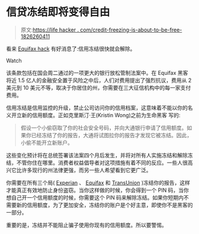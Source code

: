 # 信贷冻结即将变得自由

> 原文:[https://life hacker . com/credit-freezing-is-about-to-be-free-1826260411](https://lifehacker.com/credit-freezes-are-about-to-become-free-1826260411)

看来 [Equifax hack](https://lifehacker.com/tag/equifax-hack) 有好消息了:信用冻结很快就会解除。

Watch

该条款包括在国会周二通过的一项更大的银行放松管制法案中。在 Equifax 黑客将近 1.5 亿人的金融安全置于风险之中后，人们对费用提出了强烈抗议，费用从 2 美元到 10 美元不等，取决于你居住的州，你需要在三大征信机构中的每一家支付费用。

信用冻结是信用监控的升级，禁止公司访问你的信用档案，这意味着不能以你的名义开立新的信用额度。正如克里斯汀·王(Kristin Wong)之前为生命黑客 写的:

> 假设一个小偷窃取了你的社会安全号码，并向大通银行申请了信用额度。如果你已经冻结了你的报告，大通将试图拉你的报告才发现它被冻结。因此，小偷不能开立新账户。

这些变化预计将在总统签署该法案四个月后发生，并将对所有人实施冻结和解除冻结，不管你住在哪里。消费者权益倡导者对这项措施有着不同的反应。一些人很高兴它比许多现行的州法律更强，而另一些人希望看到它更广泛。

你需要在所有三个局( [Experian](https://www.experian.com/freeze/center.html) 、 [Equifax](https://www.freeze.equifax.com/Freeze/jsp/SFF_PersonalIDInfo.jsp) 和 [TransUnion](https://freeze.transunion.com/sf/securityFreeze/landingPage.jsp) )冻结你的报告，这样才能真正有效地防止身份盗窃。当你这样做的时候，你会得到一个 PIN 码，当你想自己开一个信用额度的时候，你需要这个 PIN 码来解除冻结。如果你短期内不需要新的信用额度，为了更加安全，冻结你的账户是个好主意，即使你不是黑客的一部分。

重要的是，冻结并不能阻止骗子使用你现有的信用额度。所以要警惕。